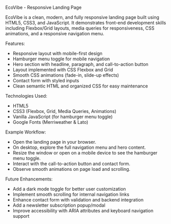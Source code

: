 EcoVibe - Responsive Landing Page

EcoVibe is a clean, modern, and fully responsive landing page built using HTML5, CSS3, and JavaScript. It demonstrates front-end development skills including Flexbox/Grid layouts, media queries for responsiveness, CSS animations, and a responsive navigation menu.

Features:
- Responsive layout with mobile-first design  
- Hamburger menu toggle for mobile navigation  
- Hero section with headline, paragraph, and call-to-action button  
- Layout implemented with CSS Flexbox and Grid  
- Smooth CSS animations (fade-in, slide-up effects)  
- Contact form with styled inputs  
- Clean semantic HTML and organized CSS for easy maintenance

Technologies Used:
- HTML5  
- CSS3 (Flexbox, Grid, Media Queries, Animations)  
- Vanilla JavaScript (for hamburger menu toggle)  
- Google Fonts (Merriweather & Lato)

Example Workflow:
- Open the landing page in your browser.
- On desktop, explore the full navigation menu and hero content.
- Resize the window or open on a mobile device to see the hamburger menu toggle.
- Interact with the call-to-action button and contact form.
- Observe smooth animations on page load and scrolling.

Future Enhancements:
- Add a dark mode toggle for better user customization
- Implement smooth scrolling for internal navigation links
- Enhance contact form with validation and backend integration
- Add a newsletter subscription popup/modal
- Improve accessibility with ARIA attributes and keyboard navigation support
